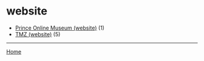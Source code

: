 # website

  * [Prince Online Museum (website)](./website/prince-online-museum/) (1)
  * [TMZ (website)](./website/tmz/) (5)

----

[Home](../)
